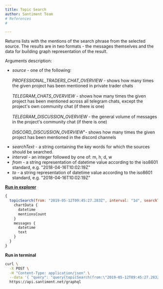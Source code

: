 ```yaml
---
title: Topic Search
author: Santiment Team
# References
#

---
```


Returns lists with the mentions of the search phrase from the selected
source. The results are in two formats - the messages themselves and the
data for building graph representation of the result.

Arguments description:

-   *source* - one of the following:\
    \
    *PROFESSIONAL\_TRADERS\_CHAT\_OVERVIEW* - shows how many times the
    given project has been mentioned in private trader chats\
    \
    *TELEGRAM\_CHATS\_OVERVIEW* - shows how many times the given project
    has been mentioned across all telegram chats, except the project\'s
    own community chat (if there is one)\
    \
    *TELEGRAM\_DISCUSSION\_OVERVIEW* - the general volume of messages in
    the project\'s community chat (if there is one)\
    \
    *DISCORD\_DISCUSSION\_OVERVIEW*\"- shows how many times the given
    project has been mentioned in the discord channels

<!-- -->

-   *searchText* - a string containing the key words for which the
    sources should be searched.
-   *interval* - an integer followed by one of: m, h, d, w
-   *from* - a string representation of datetime value according to the
    iso8601 standard, e.g. \"2018-04-16T10:02:19Z\"
-   *to* - a string representation of datetime value according to the
    iso8601 standard, e.g. \"2018-04-16T10:02:19Z\"

[**Run in
explorer**](https://api.santiment.net/graphiql?variables=%7B%7D&query=query%7BtopicSearch(from%3A%222019-05-12T09%3A45%3A27.283Z%22%2Cinterval%3A%221d%22%2CsearchText%3A%22btc%20moon%22%2Csource%3ATELEGRAM%2Cto%3A%222019-06-26T09%3A45%3A27.283Z%22)%7BchartData%7Bdatetime%2CmentionsCount%7D%2Cmessages%7Bdatetime%2Ctext%7D%7D%7D)

```js
{
  topicSearch(from: "2019-05-12T09:45:27.283Z", interval: "1d", searchText: "btc moon", source: TELEGRAM, to: "2019-06-26T09:45:27.283Z") {
    chartData {
      datetime
      mentionsCount
    }
    messages {
      datetime
      text
    }
  }
}
```

**Run in terminal**

```sh
curl \
  -X POST \
  -H "Content-Type: application/json" \
  --data '{ "query": "query{topicSearch(from:\"2019-05-12T09:45:27.283Z\",interval:\"1d\",searchText:\"btc moon\",source:TELEGRAM,to:\"2019-06-26T09:45:27.283Z\"){chartData{datetime,mentionsCount},messages{datetime,text}}}" }' \
  https://api.santiment.net/graphql
```
